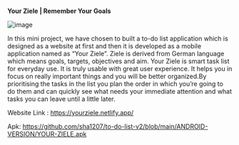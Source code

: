 **Your Ziele | Remember Your Goals**

![image](https://user-images.githubusercontent.com/83126866/123592908-8145b080-d80b-11eb-809b-3de58e8f4fa3.png)


In this mini project, we have chosen to built a to-do list application which is designed as a website at first and then it is developed as a mobile application named as “Your Ziele”. Ziele is derived from German language which means goals, targets, objectives and aim. Your Ziele is smart task list for everyday use. It is truly usable with great user experience. It helps you in focus on really important things and you will be better organized.By prioritising the tasks in the list you plan the order in which you’re going to do them and can quickly see what needs your immediate attention and what tasks you can leave until a little later.

Website Link : https://yourziele.netlify.app/

Apk: https://github.com/sha1207/to-do-list-v2/blob/main/ANDROID-VERSION/YOUR-ZIELE.apk

